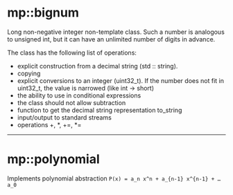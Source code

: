 # mp::bignum

Long non-negative integer non-template class. 
Such a number is analogous to unsigned int, 
but it can have an unlimited number of digits
in advance.

The class has the following list of 
operations:

* explicit construction from a decimal string (std :: string). 
* copying
* explicit conversions to an integer (uint32_t). 
If the number does not fit in uint32_t, 
the value is narrowed (like int -> short)
* the ability to use in conditional expressions
* the class should not allow subtraction
* function to get the decimal string 
representation to_string
* input/output to standard streams
* operations +, *, +=, *=  
---
# mp::polynomial

Implements polynomial abstraction
 `P(x) = a_n x^n + a_{n-1} x^{n-1} + … a_0`
 

